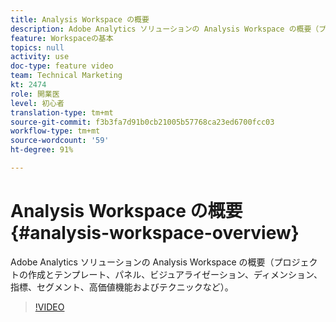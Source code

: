 ```yaml
---
title: Analysis Workspace の概要
description: Adobe Analytics ソリューションの Analysis Workspace の概要（プロジェクトの作成とテンプレート、パネル、ビジュアライゼーション、ディメンション、指標、セグメント、高価値機能およびテクニックなど）。
feature: Workspaceの基本
topics: null
activity: use
doc-type: feature video
team: Technical Marketing
kt: 2474
role: 開業医
level: 初心者
translation-type: tm+mt
source-git-commit: f3b3fa7d91b0cb21005b57768ca23ed6700fcc03
workflow-type: tm+mt
source-wordcount: '59'
ht-degree: 91%

---
```



# Analysis Workspace の概要 {#analysis-workspace-overview}

Adobe Analytics ソリューションの Analysis Workspace の概要（プロジェクトの作成とテンプレート、パネル、ビジュアライゼーション、ディメンション、指標、セグメント、高価値機能およびテクニックなど）。

>[!VIDEO](https://video.tv.adobe.com/v/26266/?quality=12)
